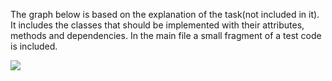 The graph below is based on the explanation of the task(not included in it). It includes the classes that should be implemented with their attributes, methods and dependencies.
In the main file a small fragment of a test code is included.


[![](https://mermaid.ink/img/pako:eNrNVVFv2jAQ_iuRn2BLUYFVQIQqtaq0p0rT2NMUKTqSK7UgdmSbqRmD376LTUNwUqo-bZFIzN3nz999udg7lsoMWcTSDWj9wGGlII9FxhWmhksR_HiIRUDXnTZKCtiaYP7n6iq453IjV1ybzuxXJFL9VvYRDUpVz3eYRQEpLgzYRQeD29Ok71hIzY1U5RvIbxsQ-D6sJrxI86rHJz2DfEBGRxm-Ggecz2FJMUjNbUtr_TcKPtMwEJBjO8OFCeRLuULRzm3I6mAJ65RUr9vppUIwz9jrf-qiTSmrMXHcPcjlVpi-A7q7bZ5TT-xctLo8uTbk67TBDoE27is7MlyQtG9qqjvxP9J01v__XFdTWUez7rx1DxazrUCHAF7xuoGCLOvViX4joTCXv7A798RFlizLpCq_V90iQnWLdN_ZO75Zi7jBXHscPs-FSh3gEBT26Zfooh31tRMfKK65qzQFtbYjt0qivO3Ggrv2nNr17ilUUVJDTq8oMWWBoTW376GdAFtO6Jw-98LQEdKg9CnofHkGtarbspnTSH5JkeRca_Lh6GjSpiikMr2mkSxkOaoceEZHmvUvZvRFUGuwiIYZqHXMYrEnHImSi1KkLHqCjcaQbYsMDB6PwDqKWWXV4_GQrB4hK0CwaMdeWDQcD67pGg1n4y8317PRZBKyksLTmwH9ZtPZeDKbTkfTfch-S0msQzv7px3bFfZ_ATGDaXM?type=png)](https://mermaid.live/edit#pako:eNrNVVFv2jAQ_iuRn2BLUYFVQIQqtaq0p0rT2NMUKTqSK7UgdmSbqRmD376LTUNwUqo-bZFIzN3nz999udg7lsoMWcTSDWj9wGGlII9FxhWmhksR_HiIRUDXnTZKCtiaYP7n6iq453IjV1ybzuxXJFL9VvYRDUpVz3eYRQEpLgzYRQeD29Ok71hIzY1U5RvIbxsQ-D6sJrxI86rHJz2DfEBGRxm-Ggecz2FJMUjNbUtr_TcKPtMwEJBjO8OFCeRLuULRzm3I6mAJ65RUr9vppUIwz9jrf-qiTSmrMXHcPcjlVpi-A7q7bZ5TT-xctLo8uTbk67TBDoE27is7MlyQtG9qqjvxP9J01v__XFdTWUez7rx1DxazrUCHAF7xuoGCLOvViX4joTCXv7A798RFlizLpCq_V90iQnWLdN_ZO75Zi7jBXHscPs-FSh3gEBT26Zfooh31tRMfKK65qzQFtbYjt0qivO3Ggrv2nNr17ilUUVJDTq8oMWWBoTW376GdAFtO6Jw-98LQEdKg9CnofHkGtarbspnTSH5JkeRca_Lh6GjSpiikMr2mkSxkOaoceEZHmvUvZvRFUGuwiIYZqHXMYrEnHImSi1KkLHqCjcaQbYsMDB6PwDqKWWXV4_GQrB4hK0CwaMdeWDQcD67pGg1n4y8317PRZBKyksLTmwH9ZtPZeDKbTkfTfch-S0msQzv7px3bFfZ_ATGDaXM)

